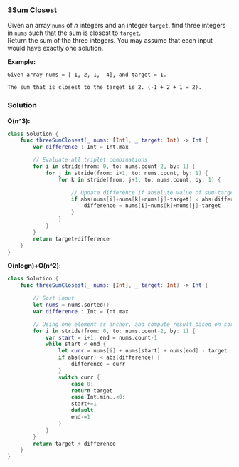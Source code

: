 
### 3Sum Closest

Given an array `nums` of *n* integers and an integer `target`, find three integers in `nums` such that the sum is closest to `target`.</br>
Return the sum of the three integers. You may assume that each input would have exactly one solution.

__Example:__
```
Given array nums = [-1, 2, 1, -4], and target = 1.

The sum that is closest to the target is 2. (-1 + 2 + 1 = 2).
```

### Solution
__O(n^3):__
```Swift
class Solution {
    func threeSumClosest(_ nums: [Int], _ target: Int) -> Int {
        var difference : Int = Int.max

        // Evaluate all triplet combinations
        for i in stride(from: 0, to: nums.count-2, by: 1) {
            for j in stride(from: i+1, to: nums.count, by: 1) {
                for k in stride(from: j+1, to: nums.count, by: 1) {

                    // Update difference if absolute value of sum-target is smaller than current difference
                    if abs(nums[i]+nums[k]+nums[j]-target) < abs(difference) {
                        difference = nums[i]+nums[k]+nums[j]-target
                    }
                }
            }
        }
        return target+difference
    }
}
```
__O(nlogn)+O(n^2):__
```Swift
class Solution {
    func threeSumClosest(_ nums: [Int], _ target: Int) -> Int {

        // Sort input
        let nums = nums.sorted()
        var difference : Int = Int.max

        // Using one element as anchor, and compute result based on sorted array property
        for i in stride(from: 0, to: nums.count-2, by: 1) {
            var start = i+1, end = nums.count-1
            while start < end {
                let curr = nums[i] + nums[start] + nums[end] - target
                if abs(curr) < abs(difference) {
                    difference = curr
                }
                switch curr {
                    case 0:
                    return target
                    case Int.min..<0:
                    start+=1
                    default:
                    end-=1
                }
            }
        }
        return target + difference
    }
}
```
